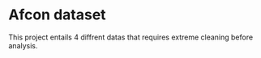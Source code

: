 # Afcon dataset
 This project entails 4 diffrent datas that requires extreme cleaning before analysis.
